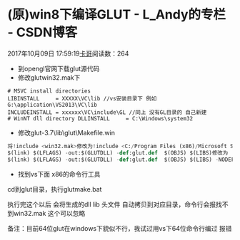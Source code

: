 # (原)win8下编译GLUT - L_Andy的专栏 - CSDN博客

2017年10月09日 17:59:19[卡哥](https://me.csdn.net/L_Andy)阅读数：264


- 到opengl官网下载glut源代码
- 修改glutwin32.mak下

```
# MSVC install directories
LIBINSTALL     = XXXXX\VC\lib //vs安装目录下 例如G:\application\VS2013\VC\lib
INCLUDEINSTALL = xxxxxx\VC\include\GL //同上 没有GL目录的 自己新建
# WinNT dll directory DLLINSTALL     = C:\Windows\system32
```
- 修改glut-3.7\lib\glut\Makefile.win

```python
将!include <win32.mak>修改为!include <C:/Program Files (x86)/Microsoft SDKs/Windows/v7.1A/Include/win32.mak>
$(link) $(LFLAGS) -out:$(GLUTDLL) -def:glut.def  $(OBJS) $(LIBS)修改为
$(link) $(LFLAGS) -out:$(GLUTDLL) -def:glut.def  $(OBJS) $(LIBS) -NODEFAULTLIB:$(GLUTLIB)
```
- 找到vs下面 x86的命令行工具

cd到glut目录，执行glutmake.bat

执行完这个以后 会将生成的dll lib 头文件 自动拷贝到对应目录，命令行会报找不到win32.mak  这个可以忽略

备注：目前64位glut在windows下貌似不行，我试过用vs下64位命令行编过 报错

